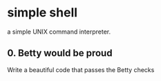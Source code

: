 # simple shell
a simple UNIX command interpreter.

## 0. Betty would be proud
Write a beautiful code that passes the Betty checks
